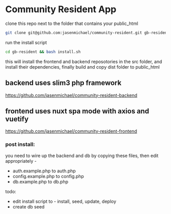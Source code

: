 # Community Resident App

clone this repo next to the folder that contains your public_html

``` bash
git clone git@github.com:jasenmichael/community-resident.git gb-resident
```

run the install script
``` bash
cd gb-resident && bash install.sh
```

this will install the frontend and backend reposotories in the src folder, and install their dependencies, finally build and copy dist folder to public_html 

## backend uses slim3 php framework
https://github.com/jasenmichael/community-resident-backend

## frontend uses nuxt spa mode with axios and vuetify
https://github.com/jasenmichael/community-resident-frontend

### post install:
you need to wire up the backend and db by copying these files, then edit appropriately - 
  - auth.example.php to auth.php
  - config.example.php to config.php
  - db.example.php to db.php
  
todo: 
 - edit install script to - install, seed, update, deploy
 - create db seed

